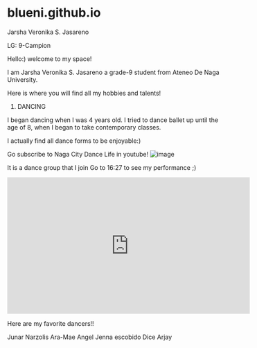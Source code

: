 # blueni.github.io
Jarsha Veronika S. Jasareno

LG: 9-Campion

Hello:)
welcome to my space!

I am Jarsha Veronika S. Jasareno a grade-9 student from Ateneo De Naga University.

Here is where you will find all my hobbies and talents!
       
1. DANCING

I began dancing when I was 4 years old. I tried to dance ballet up until the age of 8, when I began to take contemporary classes.


  I actually find all dance forms to be enjoyable:)

Go subscribe to Naga City Dance Life in youtube!
![image](https://user-images.githubusercontent.com/122416201/212783027-74b89634-f250-44f3-9f78-86d8483a2ccb.png)

It is a dance group that I join
Go to 16:27  to see my performance ;)
<iframe width="560" height="315" src="https://www.youtube.com/embed/sDwvw_YyJF8" title="YouTube video player" frameborder="0" allow="accelerometer; autoplay; clipboard-write; encrypted-media; gyroscope; picture-in-picture; web-share" allowfullscreen></iframe>

Here are my favorite dancers!!

Junar Narzolis
Ara-Mae 
Angel 
Jenna escobido
Dice 
Arjay

